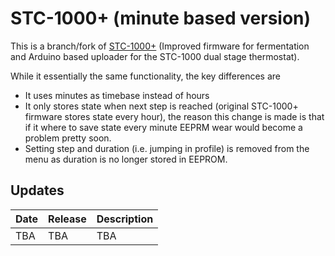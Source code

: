 STC\-1000+ (minute based version)
========

This is a branch/fork of [STC\-1000+](https://github.com/matsstaff/stc1000p) (Improved firmware for fermentation and Arduino based uploader for the STC-1000 dual stage thermostat).

While it essentially the same functionality, the key differences are
* It uses minutes as timebase instead of hours
* It only stores state when next step is reached (original STC\-1000+ firmware stores state every hour), the reason this change is made is that if it where to save state every minute EEPRM wear would become a problem pretty soon.
* Setting step and duration (i.e. jumping in profile) is removed from the menu as duration is no longer stored in EEPROM.


Updates
-------

|Date|Release|Description|
|----|-------|-----------|
|TBA|TBA|TBA|

